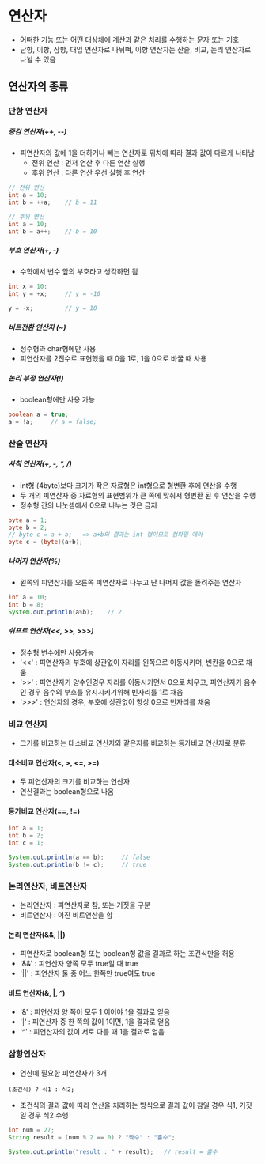 연산자
====

- 어떠한 기능 또는 어떤 대상체에 계산과 같은 처리를 수행하는 문자 또는 기호
- 단항, 이항, 삼항, 대입 연산자로 나뉘며, 이항 연산자는 산술, 비교, 논리 연산자로 나뉠 수 있음

## 연산자의 종류   

### 단항 연산자


##### 증감 연산자(++, --)

- 피연산자의 값에 1을 더하거나 빼는 연산자로 위치에 따라 결과 값이 다르게 나타남
    + 전위 연산 : 먼저 연산 후 다른 연산 실행
    + 후위 연산 : 다른 연산 우선 실행 후 연산
```java
// 전위 연산
int a = 10;
int b = ++a;    // b = 11

// 후위 연산
int a = 10;
int b = a++;    // b = 10
```

##### 부호 연산자(+, -)

- 수학에서 변수 앞의 부호라고 생각하면 됨

```java
int x = 10;
int y = +x;     // y = -10

y = -x;         // y = 10
```

##### 비트전환 연산자 (~)

- 정수형과 char형에만 사용
- 피연산자를 2진수로 표현했을 때 0을 1로, 1을 0으로 바꿀 때 사용

##### 논리 부정 연산자(!)   

- boolean형에만 사용 가능   

```java
boolean a = true;
a = !a;     // a = false;
```

### 산술 연산자
##### 사칙 연산자(+, -, *, /)

- int형 (4byte)보다 크기가 작은 자료형은 int형으로 형변환 후에 연산을 수행
- 두 개의 피연산자 중 자료형의 표현범위가 큰 쪽에 맞춰서 형변환 된 후 연산을 수행
- 정수형 간의 나눗셈에서 0으로 나누는 것은 금지
```java
byte a = 1;
byte b = 2;
// byte c = a + b;   => a+b의 결과는 int 형이므로 컴파일 에러
byte c = (byte)(a+b);
```   

##### 나머지 연산자(%)

- 왼쪽의 피연산자를 오른쪽 피연산자로 나누고 난 나머지 값을 돌려주는 연산자   
```java
int a = 10;
int b = 8;
System.out.println(a%b);    // 2
```   

##### 쉬프트 연산자(<<, >>, >>>)
- 정수형 변수에만 사용가능
- '<<' : 피연산자의 부호에 상관없이 자리를 왼쪽으로 이동시키며, 빈칸을 0으로 채움
- '>>' : 피연산자가 양수인경우 자리를 이동시키면서 0으로 채우고, 피연산자가 음수인 경우 음수의 부호를 유지시키기위해 빈자리를 1로 채움
- '>>>' : 연산자의 경우, 부호에 상관없이 항상 0으로 빈자리를 채움

### 비교 연산자
- 크기를 비교하는 대소비교 연산자와 같은지를 비교하는 등가비교 연산자로 분류

#### 대소비교 연산자(<, >, <=, >=)
- 두 피연산자의 크기를 비교하는 연산자
- 연산결과는 boolean형으로 나옴

#### 등가비교 연산자(==, !=)
```java
int a = 1;
int b = 2;
int c = 1;

System.out.println(a == b);     // false
System.out.println(b != c);     // true
```

### 논리연산자, 비트연산자
- 논리연산자 : 피연산자로 참, 또는 거짓을 구분
- 비트연산자 : 이진 비트연산을 함

#### 논리 연산자(&&, ||)
- 피연산자로 boolean형 또는 boolean형 값을 결과로 하는 조건식만을 허용
- '&&' : 피연산자 양쪽 모두 true일 때 true
- '||' : 피연산자 둘 중 어느 한쪽만 true여도 true

#### 비트 연산자(&, |, ^)
- '&' : 피연산자 양 쪽이 모두 1 이어야 1을 결과로 얻음
- '|' : 피연산자 중 한 쪽의 값이 1이면, 1을 결과로 얻음
- '^' : 피연산자의 값이 서로 다를 때 1을 결과로 얻음

### 삼항연산자
- 연산에 필요한 피연산자가 3개   
```
(조건식) ? 식1 : 식2;
```   
- 조건식의 결과 값에 따라 연산을 처리하는 방식으로 결과 값이 참일 경우 식1, 거짓일 경우 식2 수행

```java
int num = 27;
String result = (num % 2 == 0) ? "짝수" : "홀수";

System.out.println("result : " + result);   // result = 홀수
```